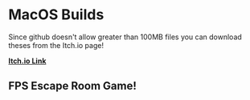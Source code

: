 # MacOS Builds

Since github doesn't allow greater than 100MB files you can download theses from the Itch.io page!

<strong> <a href='https://playjoa.itch.io/escape-room'> Itch.io Link </a> </strong> 

## FPS Escape Room Game!
